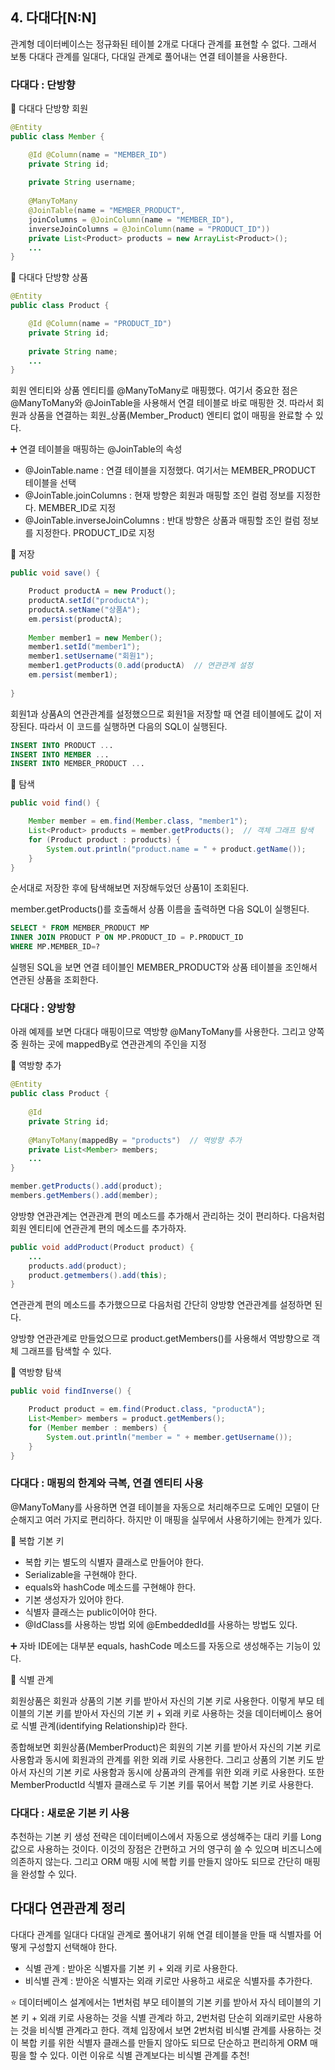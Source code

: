 ## 4. 다대다[N:N]

관계형 데이터베이스는 정규화된 테이블 2개로 다대다 관계를 표현할 수 없다. 그래서 보통 다대다 관계를 일대다, 다대일 관계로 풀어내는 연결 테이블을 사용한다. 

### 다대다 : 단방향
🔻 다대다 단방향 회원
```java
@Entity
public class Member {

    @Id @Column(name = "MEMBER_ID")
    private String id;
    
    private String username;
    
    @ManyToMany
    @JoinTable(name = "MEMBER_PRODUCT",
    joinColumns = @JoinColumn(name = "MEMBER_ID"),
    inverseJoinColumns = @JoinColumn(name = "PRODUCT_ID"))
    private List<Product> products = new ArrayList<Product>();
    ...
}
```

🔻 다대다 단방향 상품
```java
@Entity
public class Product {

    @Id @Column(name = "PRODUCT_ID")
    private String id;
    
    private String name;
    ...
}
```

회원 엔티티와 상품 엔티티를 @ManyToMany로 매핑했다. 여기서 중요한 점은 @ManyToMany와 @JoinTable을 사용해서 연결 테이블로 바로 매핑한 것. 따라서 회원과 상품을 연결하는 회원_상품(Member_Product) 엔티티 없이 매핑을 완료할 수 있다.

➕ 연결 테이블을 매핑하는 @JoinTable의 속성

- @JoinTable.name : 연결 테이블을 지정했다. 여기서는 MEMBER_PRODUCT 테이블을 선택
- @JoinTable.joinColumns : 현재 방향은 회원과 매핑할 조인 컬럼 정보를 지정한다. MEMBER_ID로 지정
- @JoinTable.inverseJoinColumns : 반대 방향은 상품과 매핑할 조인 컬럼 정보를 지정한다. PRODUCT_ID로 지정

🔻 저장
```java
public void save() {

    Product productA = new Product();
    productA.setId("productA");
    productA.setName("상품A");
    em.persist(productA);
    
    Member member1 = new Member();
    member1.setId("member1");
    member1.setUsername("회원1");
    member1.getProducts(0.add(productA)  // 연관관계 설정
    em.persist(member1);
    
}
```

회원1과 상품A의 연관관계를 설정했으므로 회원1을 저장할 때 연결 테이블에도 값이 저장된다. 따라서 이 코드를 실행하면 다음의 SQL이 실행된다.

```sql
INSERT INTO PRODUCT ...
INSERT INTO MEMBER ...
INSERT INTO MEMBER_PRODUCT ...
```
🔻 탐색
```java
public void find() {

    Member member = em.find(Member.class, "member1");
    List<Product> products = member.getProducts();  // 객체 그래프 탐색
    for (Product product : products) {
        System.out.println("product.name = " + product.getName());
    }
}
```

순서대로 저장한 후에 탐색해보면 저장해두었던 상품1이 조회된다.

member.getProducts()를 호출해서 상품 이름을 출력하면 다음 SQL이 실행된다.
```sql
SELECT * FROM MEMBER_PRODUCT MP
INNER JOIN PRODUCT P ON MP.PRODUCT_ID = P.PRODUCT_ID
WHERE MP.MEMBER_ID=?
```

실행된 SQL을 보면 연결 테이블인 MEMBER_PRODUCT와 상품 테이블을 조인해서 연관된 상품을 조회한다.

### 다대다 : 양방향
아래 예제를 보면 다대다 매핑이므로 역방향 @ManyToMany를 사용한다. 그리고 양쪽 중 원하는 곳에 mappedBy로 연관관계의 주인을 지정

🔻 역방향 추가
```java
@Entity
public class Product {
    
    @Id
    private String id;
    
    @ManyToMany(mappedBy = "products")  // 역방향 추가
    private List<Member> members;
    ...
}
```

```java
member.getProducts().add(product);
members.getMembers().add(member);
```
양방향 연관관계는 연관관계 편의 메소드를 추가해서 관리하는 것이 편리하다. 다음처럼 회원 엔티티에 연관관계 편의 메소드를 추가하자.

```java
public void addProduct(Product product) {
    ...
    products.add(product);
    product.getmembers().add(this);
}
```
연관관계 편의 메소드를 추가했으므로 다음처럼 간단히 양방향 연관관계를 설정하면 된다.

양방향 연관관계로 만들었으므로 product.getMembers()를 사용해서 역방향으로 객체 그래프를 탐색할 수 있다.

🔻 역방향 탐색
```java
public void findInverse() {

    Product product = em.find(Product.class, "productA");
    List<Member> members = product.getMembers();
    for (Member member : members) {
        System.out.println("member = " + member.getUsername());
    }
}
```

### 다대다 : 매핑의 한계와 극복, 연결 엔티티 사용

@ManyToMany를 사용하면 연결 테이블을 자동으로 처리해주므로 도메인 모델이 단순해지고 여러 가지로 편리하다. 하지만 이 매핑을 실무에서 사용하기에는 한계가 있다.

🔻 복합 기본 키

- 복합 키는 별도의 식별자 클래스로 만들어야 한다.
- Serializable을 구현해야 한다.
- equals와 hashCode 메소드를 구현해야 한다.
- 기본 생성자가 있어야 한다.
- 식별자 클래스는 public이어야 한다.
- @IdClass를 사용하는 방법 외에 @EmbeddedId를 사용하는 방법도 있다.

➕ 자바 IDE에는 대부분 equals, hashCode 메소드를 자동으로 생성해주는 기능이 있다.

🔻 식별 관계

회원상품은 회원과 상품의 기본 키를 받아서 자신의 기본 키로 사용한다. 이렇게 부모 테이블의 기본 키를 받아서 자신의 기본 키 + 외래 키로 사용하는 것을 데이터베이스 용어로 식별 관계(identifying Relationship)라 한다.

종합해보면 회원상품(MemberProduct)은 회원의 기본 키를 받아서 자신의 기본 키로 사용함과 동시에 회원과의 관계를 위한 외래 키로 사용한다. 그리고 상품의 기본 키도 받아서 자신의 기본 키로 사용함과 동시에 상품과의 관계를 위한 외래 키로 사용한다. 또한 MemberProductId 식별자 클래스로 두 기본 키를 묶어서 복합 기본 키로 사용한다.

### 다대다 : 새로운 기본 키 사용

추천하는 기본 키 생성 전략은 데이터베이스에서 자동으로 생성해주는 대리 키를 Long 값으로 사용하는 것이다. 이것의 장점은 간편하고 거의 영구히 쓸 수 있으며 비즈니스에 의존하지 않는다. 그리고 ORM 매핑 시에 복합 키를 만들지 않아도 되므로 간단히 매핑을 완성할 수 있다.

## 다대다 연관관계 정리
다대다 관계를 일대다 다대일 관계로 풀어내기 위해 연결 테이블을 만들 때 식별자를 어떻게 구성할지 선택해야 한다.

- 식별 관계 : 받아온 식별자를 기본 키 + 외래 키로 사용한다.
- 비식별 관계 : 받아온 식별자는 외래 키로만 사용하고 새로운 식별자를 추가한다.

⭐ 데이터베이스 설계에서는 1번처럼 부모 테이블의 기본 키를 받아서 자식 테이블의 기본 키 + 외래 키로 사용하는 것을 식별 관계라 하고, 2번처럼 단순히 외래키로만 사용하는 것을 비식별 관계라고 한다. 객체 입장에서 보면 2번처럼 비식별 관계를 사용하는 것이 복합 키를 위한 식별자 클래스를 만들지 않아도 되므로 단순하고 편리하게 ORM 매핑을 할 수 있다. 이런 이유로 식별 관계보다는 비식별 관계를 추천!
